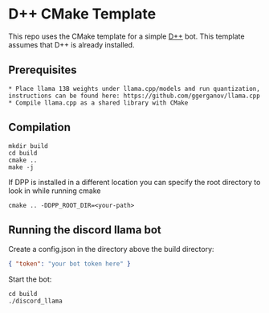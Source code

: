 # D++ CMake Template

This repo uses the CMake template for a simple [D++](https://dpp.dev) bot. This template assumes that D++ is already installed.

## Prerequisites 
    * Place llama 13B weights under llama.cpp/models and run quantization, instructions can be found here: https://github.com/ggerganov/llama.cpp
    * Compile llama.cpp as a shared library with CMake

## Compilation

    mkdir build
    cd build
    cmake ..
    make -j

If DPP is installed in a different location you can specify the root directory to look in while running cmake 

    cmake .. -DDPP_ROOT_DIR=<your-path>

## Running the discord llama bot

Create a config.json in the directory above the build directory:

```json
{ "token": "your bot token here" }
```

Start the bot:

    cd build
    ./discord_llama



